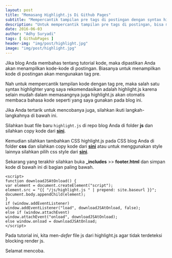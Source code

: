```yaml
---
layout: post
title: "Memasang Highlight.js Di Github Pages"
subtitle: "Mempercantik tampilan pre tags di postingan dengan syntax highlighter Highlight.js"
description: "Untuk mempercantik tampilan pre tags di postingan, bisa menggunakan syntax highlighter highlight.js yang dapat membaca semua bahasa kode."
date: 2016-06-03
author: "Adhy Suryadi"
tags: [ GithubPages ]
header-img: "img/post/highlight.jpg"
image: "img/post/highlight.jpg"
---
```


Jika blog Anda membahas tentang tutorial kode, maka dipastikan Anda akan menampilkan kode-kode di postingan. Biasanya untuk menampilkan kode di postingan akan mengunakan tag pre.

Nah untuk mempercantik tampilan kode dengan tag pre, maka salah satu syntax highlighter yang saya rekomendasikan adalah highlight.js karena selain mudah dalam memasangnya juga highlight.js akan otomatis membaca bahasa kode seperti yang saya gunakan pada blog ini.

Jika Anda tertarik untuk mencobanya juga, silahkan ikuti langkah-langkahnya di bawah ini.

Silahkan buat file baru `highlight.js` di repo blog Anda di folder **js** dan silahkan copy kode dari **[sini](https://github.com/KompiAjaib/public/blob/master/highlight.js "Kode js highlight.js")**.

Kemudian silahkan tambahkan CSS highlight.js pada CSS blog Anda di folder **css** dan silahkan copy kode dari **[sini](https://github.com/KompiAjaib/public/blob/master/highlight.css "Kode css highlight.js")** atau untuk menggunakan style lainnya silahkan pilih css style dari **[sini](https://highlightjs.org/static/demo/ "Kode css highlight.js")**.

Sekarang yang terakhir silahkan buka **_includes** >> **footer.html** dan simpan kode di bawah ini di bagian paling bawah.

```
<script>
function downloadJSAtOnload() {
var element = document.createElement("script");
element.src = "{{ "/js/highlight.js " | prepend: site.baseurl }}";
document.body.appendChild(element);
}
if (window.addEventListener)
window.addEventListener("load", downloadJSAtOnload, false);
else if (window.attachEvent)
window.attachEvent("onload", downloadJSAtOnload);
else window.onload = downloadJSAtOnload;
</script>
```

Pada tutorial ini, kita men-_defer_ file js dari highlight.js agar tidak terdeteksi blocking render js.

Selamat mencoba.
